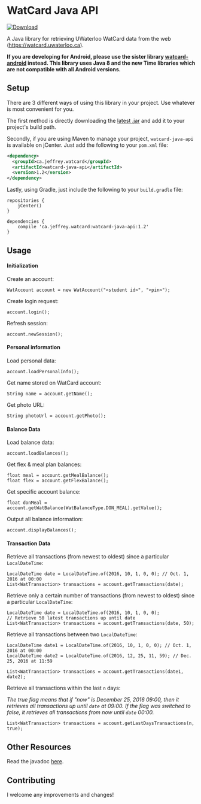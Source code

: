 # WatCard Java API
[ ![Download](https://api.bintray.com/packages/jeffreyca/maven/watcard-java-api/images/download.svg) ](https://bintray.com/jeffreyca/maven/watcard-java-api/_latestVersion)

A Java library for retrieving UWaterloo WatCard data from the web (https://watcard.uwaterloo.ca).

**If you are developing for Android, please use the sister library [watcard-android](https://github.com/JeffreyCA/watcard-android) instead.
This library uses Java 8 and the new Time libraries which are not compatible with all Android versions.**

## Setup
There are 3 different ways of using this library in your project. Use whatever is most convenient for you.

The first method is directly downloading the [latest .jar](https://github.com/JeffreyCA/watcard-java-api/releases) and add it to your project's build path.

Secondly, if you are using Maven to manage your project, `watcard-java-api` is available on jCenter. Just add the following to your `pom.xml` file:

```xml
<dependency>
  <groupId>ca.jeffrey.watcard</groupId>
  <artifactId>watcard-java-api</artifactId>
  <version>1.2</version>
</dependency>
```

Lastly, using Gradle, just include the following to your `build.gradle` file:

```
repositories {
    jCenter()
}

dependencies {
    compile 'ca.jeffrey.watcard:watcard-java-api:1.2'
}
```

## Usage
#### Initialization
Create an account:

```
WatAccount account = new WatAccount("<student id>", "<pin>");
```

Create login request:
```
account.login();
```

Refresh session:
```
account.newSession();
```

#### Personal information
Load personal data:
```
account.loadPersonalInfo();
```

Get name stored on WatCard account:
```
String name = account.getName();
```

Get photo URL:
```
String photoUrl = account.getPhoto();
```

#### Balance Data
Load balance data:
```
account.loadBalances();
```

Get flex & meal plan balances:
```
float meal = account.getMealBalance();
float flex = account.getFlexBalance();
```

Get specific account balance:
```
float donMeal = account.getWatBalance(WatBalanceType.DON_MEAL).getValue();
```

Output all balance information:
```
account.displayBalances();
```
#### Transaction Data
Retrieve all transactions (from newest to oldest) since a particular `LocalDateTime`:
```
LocalDateTime date = LocalDateTime.of(2016, 10, 1, 0, 0); // Oct. 1, 2016 at 00:00
List<WatTransaction> transactions = account.getTransactions(date);
```

Retrieve only a certain number of transactions (from newest to oldest) since a particular `LocalDateTime`:
```
LocalDateTime date = LocalDateTime.of(2016, 10, 1, 0, 0);
// Retrieve 50 latest transactions up until date
List<WatTransaction> transactions = account.getTransactions(date, 50);
```

Retrieve all transactions between two `LocalDateTime`:
```
LocalDateTime date1 = LocalDateTime.of(2016, 10, 1, 0, 0); // Oct. 1, 2016 at 00:00
LocalDateTime date2 = LocalDateTime.of(2016, 12, 25, 11, 59); // Dec. 25, 2016 at 11:59

List<WatTransaction> transactions = account.getTransactions(date1, date2);
```

Retrieve all transactions within the last `n` days:

*The true flag means that if "now" is December 25, 2016 09:00, then it retrieves all transactions up until `date` at 09:00.
If the flag was switched to false, it retrieves all transactions from now until `date` 00:00.*
```
List<WatTransaction> transactions = account.getLastDaysTransactions(n, true);
```
## Other Resources
Read the javadoc [here](https://jeffreyca.github.io/watcard-java-api/).

## Contributing
I welcome any improvements and changes!

